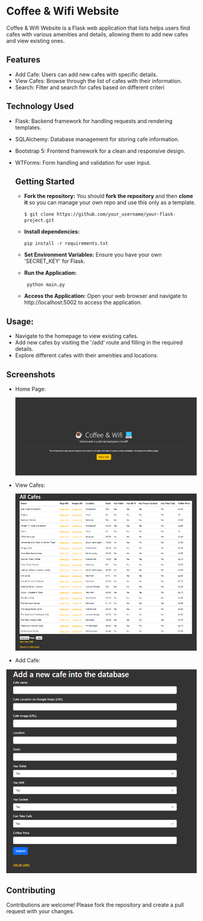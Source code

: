 # Coffee & Wifi Website
Coffee & Wifi Website is a Flask web application  that lists helps users find cafes with various amenities and details, allowing them to add new cafes and view existing ones.


## Features
- Add Cafe: Users can add new cafes with specific details.
- View Cafes: Browse through the list of cafes with their information.
- Search: Filter and search for cafes based on different criteri

## Technology Used
 - Flask: Backend framework for handling requests and rendering templates.
- SQLAlchemy: Database management for storing cafe information.
- Bootstrap 5: Frontend framework for a clean and responsive design.
- WTForms: Form handling and validation for user input.

   ## Getting Started
  - **Fork the repository:** You should **fork the repository** and then **clone it** so you can manage your own repo and use this only as a template.
    ```
    $ git clone https://github.com/your_username/your-flask-project.git
    ```
  - **Install dependencies:**
  
    ```
    pip install -r requirements.txt
    ```
  - **Set Environment Variables:** Ensure you have your own 'SECRET_KEY' for Flask.
    
  - **Run the Application:**
  
      ```
       python main.py
      ```
  
  - **Access the Application:** Open your web browser and navigate to http://localhost:5002 to access the application.

## Usage:
- Navigate to the homepage to view existing cafes.
- Add new cafes by visiting the '/add' route and filling in the required details.
- Explore different cafes with their amenities and locations.

## Screenshots
 - Home Page:    
   <div align="center"><img src="cafes_1.png" alt="UI Screenshot"/></div>

 - View Cafes:    
   <div align="center"><img src="cafes_2.png" alt="UI Screenshot"/></div>

  - Add Cafe:    
   <div align="center"><img src="cafes_3.png" alt="UI Screenshot"/></div> 

## Contributing
   Contributions are welcome! Please fork the repository and create a pull request with your changes.
